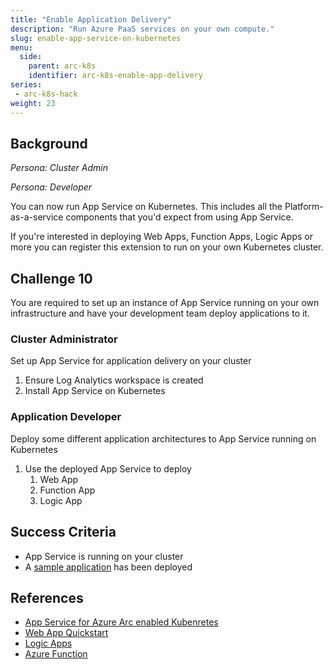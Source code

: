```yaml
---
title: "Enable Application Delivery"
description: "Run Azure PaaS services on your own compute."
slug: enable-app-service-on-kubernetes
menu:
  side:
    parent: arc-k8s
    identifier: arc-k8s-enable-app-delivery
series:
 - arc-k8s-hack
weight: 23
---
```


## Background

*Persona: Cluster Admin*

*Persona: Developer*

You can now run App Service on Kubernetes. This includes all the Platform-as-a-service components that you'd expect from using App Service.

If you're interested in deploying Web Apps, Function Apps, Logic Apps or more you can register this extension to run on your own Kubernetes cluster.

## Challenge 10

You are required to set up an instance of App Service running on your own infrastructure and have your development team deploy applications to it.

### Cluster Administrator

Set up App Service for application delivery on your cluster

1. Ensure Log Analytics workspace is created
1. Install App Service on Kubernetes

### Application Developer

Deploy some different application architectures to App Service running on Kubernetes

1. Use the deployed App Service to deploy
    1. Web App
    1. Function App
    1. Logic App

## Success Criteria

* App Service is running on your cluster
* A [sample application](https://github.com/Azure-Samples) has been deployed

## References

* [App Service for Azure Arc enabled Kubenretes](https://docs.microsoft.com/azure/app-service/manage-create-arc-environment)
* [Web App Quickstart](https://docs.microsoft.com/azure/app-service/quickstart-arc)
* [Logic Apps](https://docs.microsoft.com/azure/logic-apps/azure-arc-enabled-logic-apps-create-deploy-workflows#create-and-deploy-logic-apps)
* [Azure Function](https://docs.microsoft.com/azure/azure-functions/create-first-function-arc-cli)
